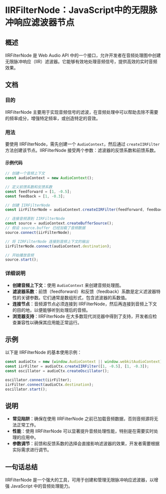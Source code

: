 <!--
Meta Description: # IIRFilterNode：JavaScript中的无限脉冲响应滤波器节点 ## 概述 IIRFilterNode 是 Web Audio API 中的一个接口，允许开发者在音频处理图中创建无限脉冲响应（IIR）滤波器。它能够有效地处理音频信号，提供高效的实时音频效果。 ## 文档 ### 目的...
Meta Keywords: iirfilternode, audiocontext, const, source, connect
-->

# IIRFilterNode：JavaScript中的无限脉冲响应滤波器节点

## 概述
IIRFilterNode 是 Web Audio API 中的一个接口，允许开发者在音频处理图中创建无限脉冲响应（IIR）滤波器。它能够有效地处理音频信号，提供高效的实时音频效果。

## 文档
### 目的
IIRFilterNode 主要用于实现音频信号的滤波，在音频处理中可以帮助去除不需要的频率成分，增强特定频率，或创造特定的音效。

### 用法
要使用 IIRFilterNode，需先创建一个 `AudioContext`，然后通过 `createIIRFilter` 方法创建该节点。IIRFilterNode 接受两个参数：滤波器的反馈系数和前馈系数。

#### 示例代码
```javascript
// 创建一个音频上下文
const audioContext = new AudioContext();

// 定义前馈系数和反馈系数
const feedforward = [1, -0.5];
const feedback = [1, -0.3];

// 创建 IIRFilterNode
const iirFilterNode = audioContext.createIIRFilter(feedforward, feedback);

// 连接音频源到 IIRFilterNode
const source = audioContext.createBufferSource();
// 假设 source.buffer 已经加载了音频数据
source.connect(iirFilterNode);

// 将 IIRFilterNode 连接到音频上下文的输出
iirFilterNode.connect(audioContext.destination);

// 开始播放音频
source.start();
```

### 详细说明
- **创建音频上下文**：使用 `AudioContext` 来创建音频处理图。
- **滤波器系数**：前馈（feedforward）和反馈（feedback）系数是定义滤波器特性的关键参数。它们通常是数组形式，包含滤波器的系数值。
- **连接节点**：音频源节点必须连接到 IIRFilterNode，然后再连接到音频上下文的目的地，以便能够听到处理后的音频。
- **浏览器支持**：IIRFilterNode 在大多数现代浏览器中得到了支持，开发者应检查兼容性以确保其应用能正常运行。

## 示例
以下是 IIRFilterNode 的基本使用示例：
```javascript
const audioCtx = new (window.AudioContext || window.webkitAudioContext)();
const iirFilter = audioCtx.createIIRFilter([1, -0.5], [1, -0.3]);
const oscillator = audioCtx.createOscillator();

oscillator.connect(iirFilter);
iirFilter.connect(audioCtx.destination);
oscillator.start();
```

## 说明
- **常见陷阱**：确保在使用 IIRFilterNode 之前已加载音频数据，否则音频源将无法正常工作。
- **性能**：使用 IIRFilterNode 可以显著提升音频处理性能，特别是在需要实时处理的应用中。
- **参数调节**：前馈和反馈系数的选择会直接影响滤波器的效果，开发者需要根据实际需求进行调节。

## 一句话总结
IIRFilterNode 是一个强大的工具，可用于创建和管理无限脉冲响应滤波器，以增强 JavaScript 中的音频处理能力。